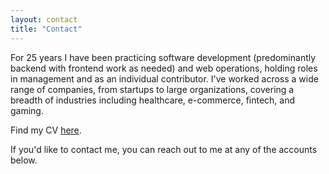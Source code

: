 ```yaml
---
layout: contact
title: "Contact"
---
```



For 25 years I have been practicing software development (predominantly backend with frontend work as needed)
and web operations, holding roles in management and as an individual contributor.
I've worked across a wide range of companies, from startups to large organizations, covering a breadth of
industries including healthcare, e-commerce, fintech, and gaming.

Find my CV [here](/cv).

If you'd like to contact me, you can reach out to me at any of the accounts below.
